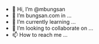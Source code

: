 - 👋 Hi, I’m @mbungsan
- 👀 I’m bungsan.com in ...
- 🌱 I’m currently learning ...
- 💞️ I’m looking to collaborate on ...
- 📫 How to reach me ...

<!---
mbungsan/mbungsan is a ✨ special ✨ repository because its `README.md` (this file) appears on your GitHub profile.
You can click the Preview link to take a look at your changes.
--->
